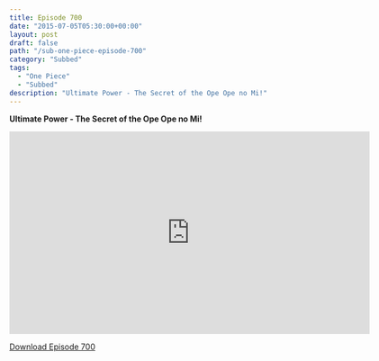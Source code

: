 ```yaml
---
title: Episode 700
date: "2015-07-05T05:30:00+00:00"
layout: post
draft: false
path: "/sub-one-piece-episode-700"
category: "Subbed"
tags:
  - "One Piece"
  - "Subbed"
description: "Ultimate Power - The Secret of the Ope Ope no Mi!"
---
```


**Ultimate Power - The Secret of the Ope Ope no Mi!**

<iframe width="640" height="360" src="https://www.rapidvideo.com/e/G6FRPGGX30" frameborder="0" marginwidth=0 marginheight=0 scrolling=no allowfullscreen></iframe>

<a href="http://ouo.io/qs/eCodkFEQ?s=https://rapidvid.to/d/https://www.rapidvideo.com/e/G6FRPGGX30">Download Episode 700</a>
